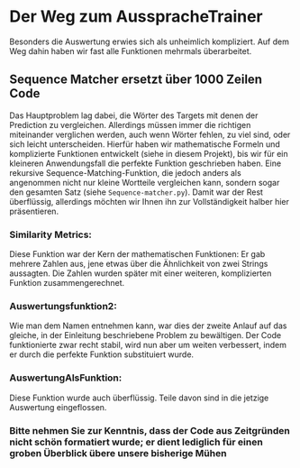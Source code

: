 # Der Weg zum AusspracheTrainer
Besonders die Auswertung erwies sich als unheimlich kompliziert. Auf dem Weg dahin haben wir fast alle Funktionen mehrmals überarbeitet.

## Sequence Matcher ersetzt über 1000 Zeilen Code
Das Hauptproblem lag dabei, die Wörter des Targets mit denen der Prediction zu vergleichen. Allerdings müssen immer die richtigen miteinander verglichen werden, auch wenn Wörter fehlen, zu viel sind, oder sich leicht unterscheiden. Hierfür haben wir mathematische Formeln und komplizierte Funktionen entwickelt (siehe in diesem Projekt), bis wir für ein kleineren Anwendungsfall die perfekte Funktion geschrieben haben. Eine rekursive Sequence-Matching-Funktion, die jedoch anders als angenommen nicht nur kleine Wortteile vergleichen kann, sondern sogar den gesamten Satz (siehe `Sequence-matcher.py`). Damit war der Rest überflüssig, allerdings möchten wir Ihnen ihn zur Vollständigkeit halber hier präsentieren.


### Similarity Metrics:
Diese Funktion war der Kern der mathematischen Funktionen: Er gab mehrere Zahlen aus, jene etwas über die Ähnlichkeit von zwei Strings aussagten. Die Zahlen wurden später mit einer weiteren, komplizierten Funktion zusammengerechnet.

### Auswertungsfunktion2:
Wie man dem Namen entnehmen kann, war dies der zweite Anlauf auf das gleiche, in der Einleitung beschriebene Problem zu bewältigen. Der Code funktionierte zwar recht stabil, wird nun aber um weiten verbessert, indem er durch die perfekte Funktion substituiert wurde. 

### AuswertungAlsFunktion:
Diese Funktion wurde auch überflüssig. Teile davon sind in die jetzige Auswertung eingeflossen.


### Bitte nehmen Sie zur Kenntnis, dass der Code aus Zeitgründen nicht schön formatiert wurde; er dient lediglich für einen groben Überblick übere unsere bisherige Mühen

